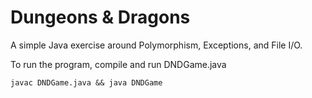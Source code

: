 # Dungeons & Dragons
A simple Java exercise around Polymorphism, Exceptions, and File I/O.

To run the program, compile and run DNDGame.java

	javac DNDGame.java && java DNDGame